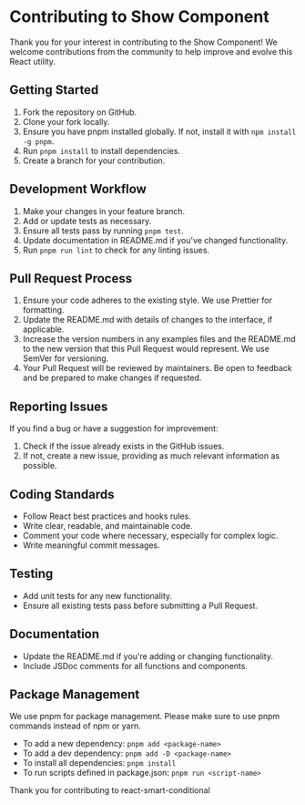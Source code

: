# Contributing to Show Component

Thank you for your interest in contributing to the Show Component! We welcome contributions from the community to help improve and evolve this React utility.

## Getting Started

1. Fork the repository on GitHub.
2. Clone your fork locally.
3. Ensure you have pnpm installed globally. If not, install it with `npm install -g pnpm`.
4. Run `pnpm install` to install dependencies.
5. Create a branch for your contribution.

## Development Workflow

1. Make your changes in your feature branch.
2. Add or update tests as necessary.
3. Ensure all tests pass by running `pnpm test`.
4. Update documentation in README.md if you've changed functionality.
5. Run `pnpm run lint` to check for any linting issues.

## Pull Request Process

1. Ensure your code adheres to the existing style. We use Prettier for formatting.
2. Update the README.md with details of changes to the interface, if applicable.
3. Increase the version numbers in any examples files and the README.md to the new version that this Pull Request would represent. We use SemVer for versioning.
4. Your Pull Request will be reviewed by maintainers. Be open to feedback and be prepared to make changes if requested.

## Reporting Issues

If you find a bug or have a suggestion for improvement:

1. Check if the issue already exists in the GitHub issues.
2. If not, create a new issue, providing as much relevant information as possible.

## Coding Standards

- Follow React best practices and hooks rules.
- Write clear, readable, and maintainable code.
- Comment your code where necessary, especially for complex logic.
- Write meaningful commit messages.

## Testing

- Add unit tests for any new functionality.
- Ensure all existing tests pass before submitting a Pull Request.

## Documentation

- Update the README.md if you're adding or changing functionality.
- Include JSDoc comments for all functions and components.

## Package Management

We use pnpm for package management. Please make sure to use pnpm commands instead of npm or yarn.

- To add a new dependency: `pnpm add <package-name>`
- To add a dev dependency: `pnpm add -D <package-name>`
- To install all dependencies: `pnpm install`
- To run scripts defined in package.json: `pnpm run <script-name>`

Thank you for contributing to react-smart-conditional
